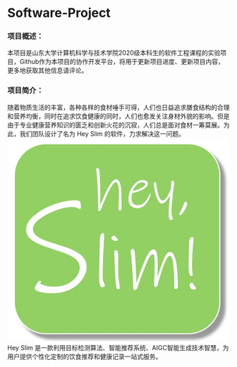 # Software-Project
### 项目概述：
本项目是山东大学计算机科学与技术学院2020级本科生的软件工程课程的实验项目，Github作为本项目的协作开发平台，将用于更新项目进度、更新项目内容，更多地获取其他信息请评论。
### 项目简介：
随着物质生活的丰富，各种各样的食材唾手可得，人们也日益追求膳食结构的合理和营养均衡，同时在追求饮食健康的同时，人们也愈发关注身材外貌的影响。但是由于专业健康营养知识的匮乏和创新火花的沉寂，人们总是面对食材一筹莫展。为此，我们团队设计了名为 Hey Slim 的软件，力求解决这一问题。
![项目LOGO](https://github.com/renhailiyou/Software-Project/blob/main/MATERIAL/logo.jpg)
Hey Slim 是一款利用目标检测算法、智能推荐系统、AIGC智能生成技术智慧，为用户提供个性化定制的饮食推荐和健康记录一站式服务。
